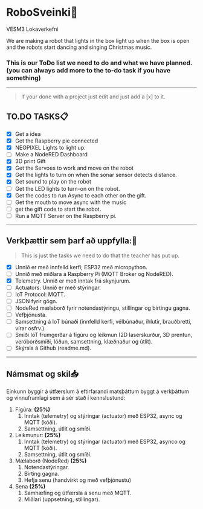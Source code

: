 # RoboSveinki🎅
VESM3 Lokaverkefni

We are making a robot that lights in the box light up when the box is open and the robots start dancing and singing Christmas music.



### This is our ToDo list we need to do and what we have planned.   (you can always add more to the **to-do** task if you have something)
---
 >If your done with a project just edit and just add a [x] to it.

## TO.DO TASKS📋
- [x] Get a idea
- [x] Get the Raspberry pie connected
- [x] NEOPIXEL Lights to light up.
- [ ] Make a NodeRED Dashboard
- [x] 3D print Gift
- [x] Get the Servoes to work and move on the robot
- [x] Get the lights to turn on when the sonar sensor detects distance.
- [x] Get sound to play on the robot
- [ ] Get the LED lights to turn-on on the robot.
- [x] Get the codes to run Async to each other on the gift.
- [ ] Get the mouth to move async with the music
- [ ] get the gift code to start the robot.
- [ ] Run a MQTT Server on the Raspberry pi.

---

## Verkþættir sem þarf að uppfylla:📌
>This is just the tasks we need to do that the teacher has put up.


- [x] Unnið er með innfelld kerfi; ESP32 með micropython.
- [ ] Unnið með miðlara á Raspberry Pi (MQTT Broker og NodeRED).
- [x] Telemetry. Unnið er með inntak frá skynjurum.
- [ ] Actuators: Unnið er með stýringar.
- [ ] IoT Protocol: MQTT. 
- [ ] JSON fyrir gögn.
- [ ] NodeRed mælaborð fyrir notendastýringu, stillingar og birtingu gagna. 
- [ ] Vefþjónusta.
- [ ] Samsettning á IoT búnaði (innfelld kerfi, vélbúnaður, íhlutir, brauðbretti, vírar osfrv.).
- [ ] Smíði IoT frumgerðar á fígúru og leikmun (2D laserskurður, 3D prentun, veróborðsmíði, lóðun, samsettning, klæðnaður og útlit).
- [ ] Skýrsla á Github (readme.md).

---

## Námsmat og skil📥

Einkunn byggir á útfærslum á eftirfarandi matsþáttum byggt á verkþáttum og vinnuframlagi sem á sér stað í kennslustund:

1. Fígúra: **(25%)**
   1. Inntak (telemetry) og stýringar (actuator) með ESP32, async og MQTT (kóði). 
   1. Samsettning, útlit og smíði.
1. Leikmunur: **(25%)**
   1. Inntak (telemetry) og stýringar (actuator) með ESP32, asynco og MQTT (kóði). 
   1. Samsettning, útlit og smíði.
1. Mælaborð (NodeRed) **(25%)**
   1. Notendastýringar.
   1. Birting gagna.
   1. Hefja senu (handvirkt og með vefþjónustu) 
1. Sena **(25%)**
   1. Samhæfing og útfærsla á senu með MQTT.
   1. Miðlari (uppsetning, stillingar).  
